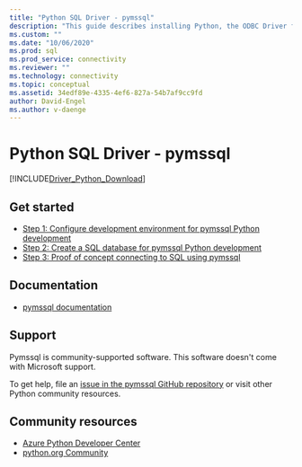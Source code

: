 ```yaml
---
title: "Python SQL Driver - pymssql"
description: "This guide describes installing Python, the ODBC Driver for SQL Server, and pymssql. Sample code shows how to connect to and interact with a SQL database."
ms.custom: ""
ms.date: "10/06/2020"
ms.prod: sql
ms.prod_service: connectivity
ms.reviewer: ""
ms.technology: connectivity
ms.topic: conceptual
ms.assetid: 34edf89e-4335-4ef6-827a-54b7af9cc9fd
author: David-Engel
ms.author: v-daenge
---
```

# Python SQL Driver - pymssql

[!INCLUDE[Driver_Python_Download](../../../includes/driver_python_download.md)]

## Get started

* [Step 1: Configure development environment for pymssql Python development](step-1-configure-development-environment-for-pymssql-python-development.md)  
* [Step 2: Create a SQL database for pymssql Python development](step-2-create-a-sql-database-for-pymssql-python-development.md)  
* [Step 3: Proof of concept connecting to SQL using pymssql](step-3-proof-of-concept-connecting-to-sql-using-pymssql.md)  

## Documentation

* [pymssql documentation](https://pypi.org/project/pymssql/)  

## Support

Pymssql is community-supported software. This software doesn't come with Microsoft support.

To get help, file an [issue in the pymssql GitHub repository](https://github.com/pymssql/pymssql/issues) or visit other Python community resources.

## Community resources

* [Azure Python Developer Center](https://azure.microsoft.com/develop/python/)  
* [python.org Community](https://www.python.org/community/)  
